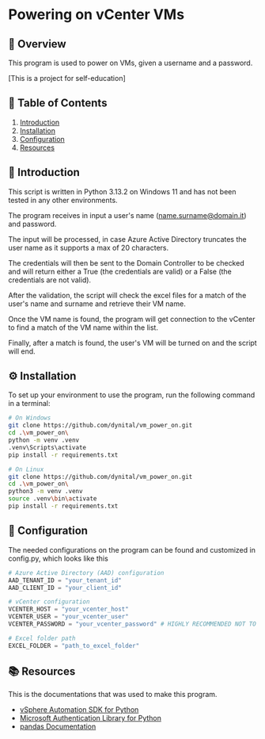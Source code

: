 # Powering on vCenter VMs

## 📌 Overview
This program is used to power on VMs, given a username and a password.

[This is a project for self-education]

## 📖 Table of Contents
1. [Introduction](#introduction)
2. [Installation](#installation)
3. [Configuration](#configuration)
4. [Resources](#resources)

## 📝 Introduction
This script is written in Python 3.13.2 on Windows 11 and has not been tested in any other environments.

The program receives in input a user's name (name.surname@domain.it) and password.

The input will be processed, in case Azure Active Directory truncates the user name as it supports a max of 20 characters.

The credentials will then be sent to the Domain Controller to be checked and will return either a True (the credentials are valid) or a False (the credentials are not valid).

After the validation, the script will check the excel files for a match of the user's name and surname and retrieve their VM name.

Once the VM name is found, the program will get connection to the vCenter to find a match of the VM name within the list.

Finally, after a match is found, the user's VM will be turned on and the script will end.

## ⚙️ Installation
To set up your environment to use the program, run the following command in a terminal:

```sh
# On Windows
git clone https://github.com/dynital/vm_power_on.git
cd .\vm_power_on\
python -m venv .venv
.venv\Scripts\activate
pip install -r requirements.txt
```

```sh
# On Linux
git clone https://github.com/dynital/vm_power_on.git
cd .\vm_power_on\
python3 -m venv .venv
source .venv\bin\activate
pip install -r requirements.txt
```

## 🔧 Configuration
The needed configurations on the program can be found and customized in config.py, which looks like this

```py
# Azure Active Directory (AAD) configuration
AAD_TENANT_ID = "your_tenant_id"
AAD_CLIENT_ID = "your_client_id"

# vCenter configuration
VCENTER_HOST = "your_vcenter_host"
VCENTER_USER = "your_vcenter_user"
VCENTER_PASSWORD = "your_vcenter_password" # HIGHLY RECOMMENDED NOT TO USE

# Excel folder path
EXCEL_FOLDER = "path_to_excel_folder"
```

## 📚 Resources
This is the documentations that was used to make this program.

- [vSphere Automation SDK for Python](https://vmware.github.io/vsphere-automation-sdk-python/vsphere/8.0.3.0/)
- [Microsoft Authentication Library for Python](https://msal-python.readthedocs.io/en/latest/)
- [pandas Documentation](https://pandas.pydata.org/docs/)
